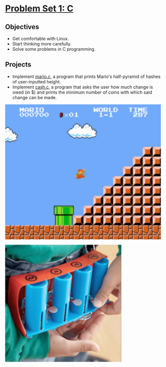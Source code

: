 # [Problem Set 1: C](https://cs50.harvard.edu/x/2020/psets/1/) #

## Objectives ##
* Get comfortable with Linux.
* Start thinking more carefully.
* Solve some problems in C programming.

## Projects ##
* Implement [mario.c](https://cs50.harvard.edu/x/2020/psets/1/mario/less/), a program that prints Mario's half-pyramid of hashes of user-inputted height.
* Implement [cash.c](https://cs50.harvard.edu/x/2020/psets/1/cash/), a program that asks the user how much change is owed (in $) and prints the minimum number of coins with which said change can be made.

![image](https://github.com/RAYOPOKU/Courses/blob/master/Harvard-CS50x/assets/Screen%20Shot%202020-05-01%20at%2010.08.08%20PM.png) 

![image](https://github.com/RAYOPOKU/Courses/blob/master/Harvard-CS50x/assets/Screen%20Shot%202020-05-01%20at%2010.10.00%20PM.png)


